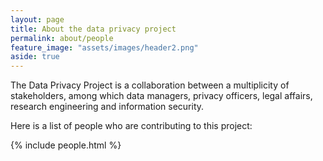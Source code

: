 ```yaml
---
layout: page
title: About the data privacy project
permalink: about/people
feature_image: "assets/images/header2.png"
aside: true
---
```


The Data Privacy Project is a collaboration between a multiplicity of stakeholders, among which data managers, privacy officers, legal affairs, research engineering and information security.

Here is a list of people who are contributing to this project:

{% include people.html %}